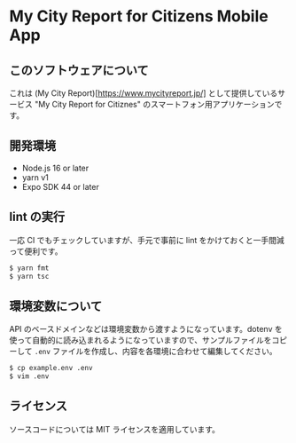 # My City Report for Citizens Mobile App

## このソフトウェアについて
これは (My City Report)[https://www.mycityreport.jp/] として提供しているサービス "My City Report for Citiznes" のスマートフォン用アプリケーションです。

## 開発環境
- Node.js 16 or later
- yarn v1
- Expo SDK 44 or later

## lint の実行
一応 CI でもチェックしていますが、手元で事前に lint をかけておくと一手間減って便利です。

```bash
$ yarn fmt
$ yarn tsc
```

## 環境変数について
API のベースドメインなどは環境変数から渡すようになっています。dotenv を使って自動的に読み込まれるようになっていますので、サンプルファイルをコピーして `.env` ファイルを作成し、内容を各環境に合わせて編集してください。

```bash
$ cp example.env .env
$ vim .env
```

## ライセンス
ソースコードについては MIT ライセンスを適用しています。
